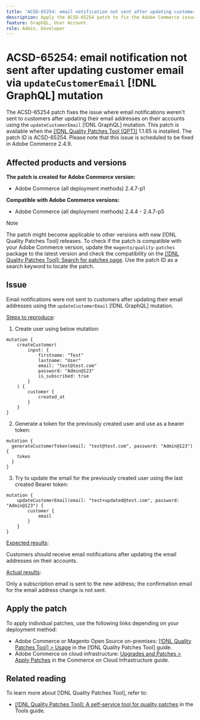 ```yaml
---
title: 'ACSD-65254: email notification not sent after updating customer email via `updateCustomerEmail` [!DNL GraphQL] mutation'
description: Apply the ACSD-65254 patch to fix the Adobe Commerce issue where email wasn't sent to customers after successfully updating their email addresses on their accounts using updateCustomerEmail [!DNL GraphQL] mutation.
feature: GraphQL, User Account
role: Admin, Developer
---
```


# ACSD-65254: email notification not sent after updating customer email via `updateCustomerEmail` [!DNL GraphQL] mutation

The ACSD-65254 patch fixes the issue where email notifications weren't sent to customers after updating their email addresses on their accounts using the `updateCustomerEmail` [!DNL GraphQL] mutation. This patch is available when the [[!DNL Quality Patches Tool (QPT)]](/help/tools/quality-patches-tool/quality-patches-tool-to-self-serve-quality-patches.md) 1.1.65 is installed. The patch ID is ACSD-65254. Please note that this issue is scheduled to be fixed in Adobe Commerce 2.4.9.

## Affected products and versions

**The patch is created for Adobe Commerce version:**

* Adobe Commerce (all deployment methods) 2.4.7-p1

**Compatible with Adobe Commerce versions:**

* Adobe Commerce (all deployment methods) 2.4.4 - 2.4.7-p5

>[!NOTE]
>
>The patch might become applicable to other versions with new [!DNL Quality Patches Tool] releases. To check if the patch is compatible with your Adobe Commerce version, update the `magento/quality-patches` package to the latest version and check the compatibility on the [[!DNL Quality Patches Tool]: Search for patches page](https://experienceleague.adobe.com/tools/commerce-quality-patches/index.html). Use the patch ID as a search keyword to locate the patch.

## Issue

Email notifications were not sent to customers after updating their email addresses using the `updateCustomerEmail` [!DNL GraphQL] mutation.

<u>Steps to reproduce</u>:

1. Create user using below mutation:

```
mutation {
	createCustomer(
		input: {
			firstname: "Test"
			lastname: "User"
			email: "test@test.com"
			password: "Admin@123"
			is_subscribed: true
		}
	) {
		customer {
			created_at
		}
	}
}
```

2. Generate a token for the previously created user and use as a bearer token:

```
mutation {
  generateCustomerToken(email: "test@test.com", password: "Admin@123") {
    token
  }
}
```

3. Try to update the email for the previously created user using the last created Bearer token:

```
mutation {
	updateCustomerEmail(email: "test+updated@test.com", password: "Admin@123") {
		customer {
			email
		}
	}
}
```

<u>Expected results</u>:

Customers should receive email notifications after updating the email addresses on their accounts.

<u>Actual results</u>:

Only a subscription email is sent to the new address; the confirmation email for the email address change is not sent.

## Apply the patch

To apply individual patches, use the following links depending on your deployment method:

* Adobe Commerce or Magento Open Source on-premises: [[!DNL Quality Patches Tool] > Usage](/help/tools/quality-patches-tool/usage.md) in the [!DNL Quality Patches Tool] guide.
* Adobe Commerce on cloud infrastructure: [Upgrades and Patches > Apply Patches](https://experienceleague.adobe.com/docs/commerce-cloud-service/user-guide/develop/upgrade/apply-patches.html) in the Commerce on Cloud Infrastructure guide.

## Related reading

To learn more about [!DNL Quality Patches Tool], refer to:

* [[!DNL Quality Patches Tool]: A self-service tool for quality patches](/help/tools/quality-patches-tool/quality-patches-tool-to-self-serve-quality-patches.md) in the Tools guide.
